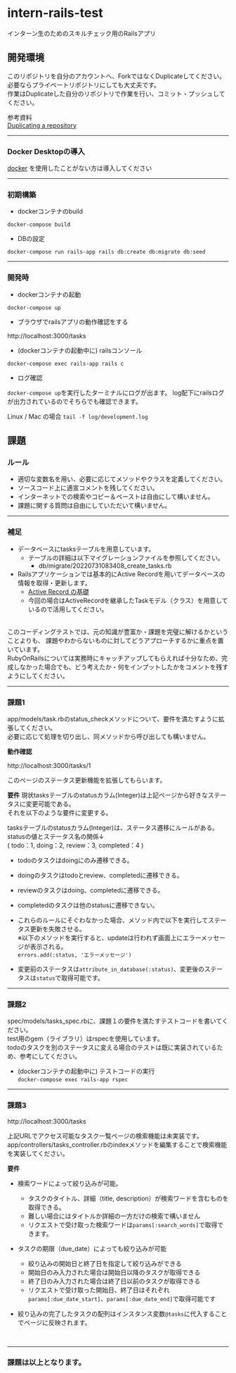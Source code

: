 # intern-rails-test
インターン生のためのスキルチェック用のRailsアプリ

## 開発環境
このリポジトリを自分のアカウントへ、ForkではなくDuplicateしてください。  
必要ならプライベートリポジトリにしても大丈夫です。  
作業はDuplicateした自分のリポジトリで作業を行い、コミット・プッシュしてください。

参考資料  
[Duplicating a repository](https://docs.github.com/en/repositories/creating-and-managing-repositories/duplicating-a-repository#mirroring-a-repository)


---
### Docker Desktopの導入

[docker](https://www.docker.com/products/docker-desktop/)
を使用したことがない方は導入してください

---
### 初期構築

- dockerコンテナのbuild

`docker-compose build`

- DBの設定

`docker-compose run rails-app rails db:create db:migrate db:seed`

---
### 開発時
- dockerコンテナの起動

`docker-compose up`

- ブラウザでrailsアプリの動作確認をする

http://localhost:3000/tasks

- (dockerコンテナの起動中に) railsコンソール

`docker-compose exec rails-app rails c`

- ログ確認

`docker-compose up`を実行したターミナルにログが出ます。
log配下にrailsログが出力されているのでそちらでも確認できます。

Linux / Mac の場合
`tail -f log/development.log`

## 課題
### ルール
* 適切な変数名を用い、必要に応じてメソッドやクラスを定義してください。
* ソースコード上に適宣コメントを残してください。
* インターネットでの検索やコピー＆ペーストは自由にして構いません。
* 課題に関する質問は自由にしていただいて構いません。
---
### 補足
* データベースにtasksテーブルを用意しています。
  * テーブルの詳細は以下マイグレーションファイルを参照してください。
    * db/migrate/20220731083408_create_tasks.rb
* Railsアプリケーションでは基本的にActive Recordを用いてデータベースの情報を取得・更新します。
  * [Active Record の基礎](https://railsguides.jp/active_record_basics.html)
  * 今回の場合はActiveRecordを継承したTaskモデル（クラス）を用意しているので活用してください。
  
  
<br>
このコーディングテストでは、元の知識が豊富か・課題を完璧に解けるかということよりも、 課題やわからないものに対してどうアプローチするかに重点を置いています。<br>
RubyOnRailsについては実務時にキャッチアップしてもらえれば十分なため、完成しなかった場合でも、どう考えたか・何をインプットしたかをコメントを残すようにしてください。

---
### 課題1

app/models/task.rbのstatus_checkメソッドについて、要件を満たすように拡張してください。<br>
必要に応じて処理を切り出し、同メソッドから呼び出しても構いません。

**動作確認**

http://localhost:3000/tasks/1

このページのステータス更新機能を拡張してもらいます。

**要件**
現状tasksテーブルのstatusカラム(Integer)は上記ページから好きなステータスに変更可能である。<br>
それを以下のような要件に変更する。

tasksテーブルのstatusカラム(Integer)は、ステータス遷移にルールがある。<br>
statusの値とステータス名の関係↓<br>
  ( todo：1, doing：2, review：3, completed：4 )<br>

* todoのタスクはdoingにのみ遷移できる。
* doingのタスクはtodoとreview、completedに遷移できる。
* reviewのタスクはdoing、completedに遷移できる。
* completedのタスクは他のstatusに遷移できない。
* これらのルールにそぐわなかった場合、メソッド内で以下を実行してステータス更新を失敗させる。<br>
  ※以下のメソッドを実行すると、updateは行われず画面上にエラーメッセージが表示される。<br>
  `errors.add(:status, 'エラーメッセージ')`
  
* 変更前のステータスは`attribute_in_database(:status)`、変更後のステータスは`status`で取得可能です。

---
### 課題2

spec/models/tasks_spec.rbに、課題１の要件を満たすテストコードを書いてください。<br>
test用のgem（ライブラリ）はrspecを使用しています。<br>
todoのタスクを別のステータスに変える場合のテストは既に実装されているため、参考にしてください。

- (dockerコンテナの起動中に) テストコードの実行<br>
`docker-compose exec rails-app rspec`

---
### 課題3

http://localhost:3000/tasks

上記URLでアクセス可能なタスク一覧ページの検索機能は未実装です。<br>
app/controllers/tasks_controller.rbのindexメソッドを編集することで検索機能を実装してください。

**要件**
* 検索ワードによって絞り込みが可能。
  * タスクのタイトル、詳細（title, description）が検索ワードを含むものを取得できる。
  * 難しい場合にはタイトルか詳細の一方だけの検索で構いません
  * リクエストで受け取った検索ワードは`params[:search_words]`で取得できます。
  

* タスクの期限（due_date）によっても絞り込みが可能
  * 絞り込みの開始日と終了日を指定して絞り込みができる
  * 開始日のみ入力された場合は開始日以降のタスクが取得できる
  * 終了日のみ入力された場合は終了日以前のタスクが取得できる
  * リクエストで受け取った開始日、終了日はそれぞれ`params[:due_date_start]`、`params[:due_date_end]`で取得可能です

* 絞り込みの完了したタスクの配列はインスタンス変数`@tasks`に代入することでページに反映されます。

<br>

---
### 課題は以上となります。
